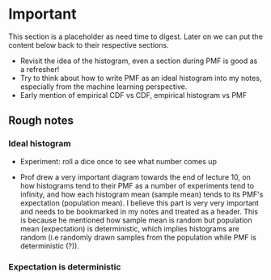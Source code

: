 # Important

This section is a placeholder as need time to digest. Later on we can put the content below back to their respective sections.

- Revisit the idea of the histogram, even a section during PMF is good as a refresher!
- Try to think about how to write PMF as an ideal histogram into my notes, especially from the machine learning perspective.
- Early mention of empirical CDF vs CDF, empirical histogram vs PMF


  
## Rough notes


### Ideal histogram

- Experiment: roll a dice once to see what number comes up


- Prof drew a very important diagram towards the end of lecture 10, on how histograms tend to their PMF as a number of experiments tend to infinity, and how each histogram mean (sample mean) tends to its PMF's expectation (population mean). I believe this part is very very important and needs to be bookmarked in my notes and treated as a header. This is because he mentioned how sample mean is random but population mean (expectation) is deterministic, which implies histograms are random (i.e randomly drawn samples from the population while PMF is deterministic (?)).

### Expectation is deterministic